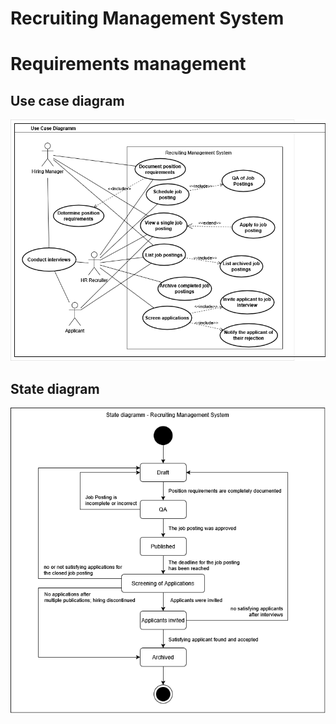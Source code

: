 # Recruiting Management System

# Requirements management

## Use case diagram
![UC Recruiting Management System](requirements%20management/Use%20Case%20Diagramm%20-%20Recruiting%20Management%20System.drawio.png)

## State diagram
![UC Recruiting Management System](requirements%20management/State%20diagramm%20-%20Recruiting%20Management%20System.drawio.png)

